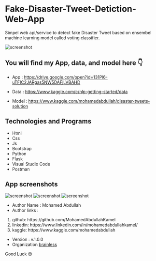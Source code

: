 # Fake-Disaster-Tweet-Detiction-Web-App

Simpel web api/service to detect fake Disaster Tweet based on ensembel machine learning model called voting classifier.

![screenshot](https://about.twitter.com/content/dam/about-twitter/company/brand-resources/en_us/OTB_Company_Blue.png.img.fullhd.medium.png)

## You will find my App, data, and model here 👇

* App : https://drive.google.com/open?id=131Pl6-uTFIC2JARgas5NW5DAFjLVBAHD

* Data : https://www.kaggle.com/c/nlp-getting-started/data

* Model : https://www.kaggle.com/mohamedabdullah/disaster-tweets-solution

## Technologies and Programs

* Html
* Css
* Js
* Bootstrap
* Python
* Flask
* Visual Studio Code
* Postman

## App screenshots

![screenshot](https://i.imgur.com/TNfqrnq.png)
![screenshot](https://i.imgur.com/MsW2NY6.png)
![screenshot](https://i.imgur.com/37gNZ3k.png)


* Author Name : Mohamed Abdullah
* Author links :   
<ol>
  <li>github: https://github.com/MohamedAbdullahKamel</li>
  <li>linkedin:  https://www.linkedin.com/in/mohamedabdullahkamel/</li>
  <li>kaggle:  https://www.kaggle.com/mohamedabdullah</li>
</ol>
                                      
* Version : v.1.0.0
* Organization <a href='https://github.com/darvis-ai?fbclid=IwAR0EqRKmVHIQ2EWAl9wCR0tKyUjmBcoMK53FBDQC6zSeOrM6dqw4WdAOXjg'>brainless</a>

Good Luck 😊
